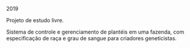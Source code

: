 2019

Projeto de estudo livre.

Sistema de controle e gerenciamento de plantéis em uma fazenda, com especificação de raça e grau de sangue para criadores geneticistas.
